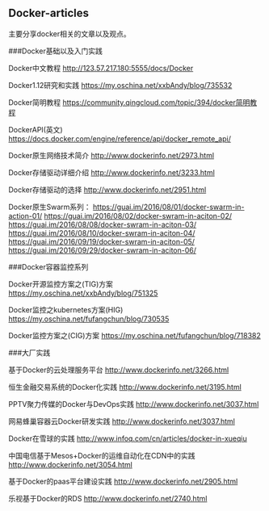 ## Docker-articles
主要分享docker相关的文章以及观点。

###Docker基础以及入门实践

Docker中文教程 http://123.57.217.180:5555/docs/Docker

Docker1.12研究和实践 https://my.oschina.net/xxbAndy/blog/735532

Docker简明教程 https://community.qingcloud.com/topic/394/docker简明教程

DockerAPI(英文) https://docs.docker.com/engine/reference/api/docker_remote_api/

Docker原生网络技术简介  http://www.dockerinfo.net/2973.html

Docker存储驱动详细介绍    http://www.dockerinfo.net/3233.html

Docker存储驱动的选择 http://www.dockerinfo.net/2951.html

Docker原生Swarm系列： 
      https://guai.im/2016/08/01/docker-swarm-in-action-01/
      https://guai.im/2016/08/02/docker-swram-in-aciton-02/
      https://guai.im/2016/08/08/docker-swram-in-aciton-03/
      https://guai.im/2016/08/10/docker-swram-in-aciton-04/
      https://guai.im/2016/09/19/docker-swram-in-aciton-05/
      https://guai.im/2016/09/29/docker-swram-in-aciton-06/
      
###Docker容器监控系列

Docker开源监控方案之(TIG)方案 https://my.oschina.net/xxbAndy/blog/751325 

Docker监控之kubernetes方案(HIG) https://my.oschina.net/fufangchun/blog/730535

Docker监控方案之(CIG)方案 https://my.oschina.net/fufangchun/blog/718382
 
 
###大厂实践

基于Docker的云处理服务平台  http://www.dockerinfo.net/3266.html

恒生金融交易系统的Docker化实践 http://www.dockerinfo.net/3195.html

PPTV聚力传媒的Docker与DevOps实践  http://www.dockerinfo.net/3037.html

网易蜂巢容器云Docker研发实践   http://www.dockerinfo.net/3037.html

Docker在雪球的实践 http://www.infoq.com/cn/articles/docker-in-xueqiu

中国电信基于Mesos+Docker的运维自动化在CDN中的实践  http://www.dockerinfo.net/3054.html

基于Docker的paas平台建设实践  http://www.dockerinfo.net/2905.html

乐视基于Docker的RDS  http://www.dockerinfo.net/2740.html
